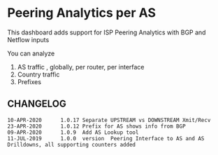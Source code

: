 # Peering Analytics per AS 

This dashboard adds support for ISP Peering Analytics with BGP and Netflow inputs 

You can analyze

1. AS traffic , globally, per router, per interface
2. Country traffic
3. Prefixes 



CHANGELOG
-----------

````
10-APR-2020      1.0.17 Separate UPSTREAM vs DOWNSTREAM Xmit/Recv 
23-APR-2020      1.0.12 Prefix for AS shows info from BGP 
09-APR-2020      1.0.9 	Add AS Lookup tool 
11-JUL-2019      1.0.0  version  Peering Interface to AS and AS Drilldowns, all supporting counters added 


````
